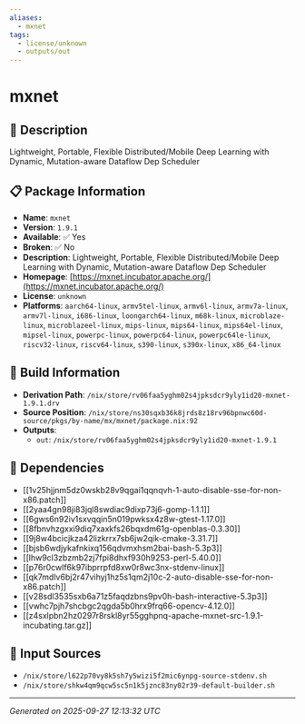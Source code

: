 ```yaml
---
aliases:
  - mxnet
tags:
  - license/unknown
  - outputs/out
---
```


# mxnet

## 📝 Description

Lightweight, Portable, Flexible Distributed/Mobile Deep Learning with Dynamic, Mutation-aware Dataflow Dep Scheduler

## 📋 Package Information

- **Name**: `mxnet`
- **Version**: `1.9.1`
- **Available**: ✅ Yes
- **Broken**: ✅ No
- **Description**: Lightweight, Portable, Flexible Distributed/Mobile Deep Learning with Dynamic, Mutation-aware Dataflow Dep Scheduler
- **Homepage**: [https://mxnet.incubator.apache.org/](https://mxnet.incubator.apache.org/)
- **License**: `unknown`
- **Platforms**: `aarch64-linux`, `armv5tel-linux`, `armv6l-linux`, `armv7a-linux`, `armv7l-linux`, `i686-linux`, `loongarch64-linux`, `m68k-linux`, `microblaze-linux`, `microblazeel-linux`, `mips-linux`, `mips64-linux`, `mips64el-linux`, `mipsel-linux`, `powerpc-linux`, `powerpc64-linux`, `powerpc64le-linux`, `riscv32-linux`, `riscv64-linux`, `s390-linux`, `s390x-linux`, `x86_64-linux`

## 🔧 Build Information

- **Derivation Path**: `/nix/store/rv06faa5yghm02s4jpksdcr9yly1id20-mxnet-1.9.1.drv`
- **Source Position**: `/nix/store/ns30sqxb36k8jrds8z18rv96bpnwc60d-source/pkgs/by-name/mx/mxnet/package.nix:92`
- **Outputs**:
  - `out`:  `/nix/store/rv06faa5yghm02s4jpksdcr9yly1id20-mxnet-1.9.1`

## 🔗 Dependencies

- [[1v25hjjnm5dz0wskb28v9qgai1qqnqvh-1-auto-disable-sse-for-non-x86.patch]]
- [[2yaa4gn98ji83jql8swdiac9dixp73j6-gomp-1.1.1]]
- [[6gws6n92iv1sxvqqin5n019pwksx4z8w-gtest-1.17.0]]
- [[8fbnvhzgxxi9diq7xaxkfs26bqxdm61g-openblas-0.3.30]]
- [[9j8w4bcicjkza42lizkrrx7sb6jw2qik-cmake-3.31.7]]
- [[bjsb6wdjykafnkixq156qdvmxhsm2bai-bash-5.3p3]]
- [[lhw9cl3zbzmb2zj7fpi8dhxf930h9253-perl-5.40.0]]
- [[p76r0cwlf6k97ibprrpfd8xw0r8wc3nx-stdenv-linux]]
- [[qk7mdlv6bj2r47vihyj1hz5s1qm2j10c-2-auto-disable-sse-for-non-x86.patch]]
- [[v28sdl3535sxb6a71z5faqdzbns9pv0h-bash-interactive-5.3p3]]
- [[vwhc7pjh7shcbgc2qgda5b0hrx9frq66-opencv-4.12.0]]
- [[z4sxlpbn2hz0297r8rskl8yr55gghpnq-apache-mxnet-src-1.9.1-incubating.tar.gz]]

## 📁 Input Sources

- `/nix/store/l622p70vy8k5sh7y5wizi5f2mic6ynpg-source-stdenv.sh`
- `/nix/store/shkw4qm9qcw5sc5n1k5jznc83ny02r39-default-builder.sh`

---
*Generated on 2025-09-27 12:13:32 UTC*
